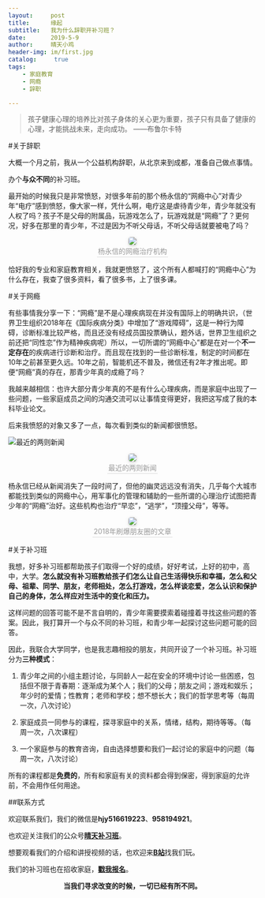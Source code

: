 ```yaml
---
layout:     post
title:      缘起
subtitle:  	我为什么辞职开补习班？
date:       2019-5-9
author:     晴天小鸡
header-img: im/first.jpg
catalog: 	 true
tags:
    - 家庭教育
    - 网瘾
	- 辞职

---
```


> 孩子健康心理的培养比对孩子身体的关心更为重要，孩子只有具备了健康的心理，才能挑战未来，走向成功。                                       ——布鲁尔卡特

#关于辞职

大概一个月之前，我从一个公益机构辞职，从北京来到成都，准备自己做点事情。

 办个**与众不同**的补习班。

最开始的时候我只是非常愤怒，对很多年前的那个杨永信的“网瘾中心”对青少年“电疗”感到愤怒，像大家一样，凭什么啊，电疗这是虐待青少年，青少年就没有人权了吗？孩子不是父母的附属品，玩游戏怎么了，玩游戏就是“网瘾”了？更何况，好多在那里的青少年，不过是因为不听父母话，不听父母话就要被电了吗？

<center> <img style="border-radius: 0.3125em; box-shadow:
0 2px 4px 0 rgba(34,36,38,.12),0 2px 10px 0 rgba(34,36,38,.08);"
src="https://ws3.sinaimg.cn/large/006tNc79ly1g2v783e79jj30sk0p4ju8.jpg"> <br> <div style="color:orange;
border-bottom: 1px solid #d9d9d9; display: inline-block; color: #999; padding:
2px;">杨永信的网瘾治疗机构</div> </center>



恰好我的专业和家庭教育相关，我就更愤怒了，这个所有人都喊打的“网瘾中心”为什么存在，我查了很多资料，看了很多书，上了很多课。

#关于网瘾

有些事情我分享一下：“网瘾”是不是心理疾病现在并没有国际上的明确共识，（世界卫生组织2018年在《国际疾病分类》中增加了“游戏障碍”，这是一种行为障碍，诊断标准比较严格，而且还没有经成员国投票确认，题外话，世界卫生组织之前还把“同性恋”作为精神疾病呢）所以，一切所谓的“网瘾中心”都是在对一个**不一定存在**的疾病进行诊断和治疗。而且现在找到的一些诊断标准，制定的时间都在10年之前甚至更久远。10年之前，智能机还不普及，微信还有2年才推出呢。即便“网瘾”真的存在，那青少年真的成瘾了吗？ 

我越来越相信：也许大部分青少年真的不是有什么心理疾病，而是家庭中出现了一些问题，一些家庭成员之间的沟通交流可以让事情变得更好，我把这写成了我的本科毕业论文。

后来我愤怒的对象又多了一点，每次看到类似的新闻都很愤怒。

![最近的两则新闻](https://ws4.sinaimg.cn/large/006tNc79ly1g2vb90d8iqj30us07a0tj.jpg)

<center> <img style="border-radius: 0.3125em; box-shadow:
0 2px 4px 0 rgba(34,36,38,.12),0 2px 10px 0 rgba(34,36,38,.08);"
src="https://ws4.sinaimg.cn/large/006tNc79ly1g2vb9woakmj312u0aswfv.jpg"> <br> <div style="color:orange;
border-bottom: 1px solid #d9d9d9; display: inline-block; color: #999; padding:
2px;">最近的两则新闻</div> </center>



杨永信已经从新闻消失了一段时间了，但他的幽灵远远没有消失，几乎每个大城市都能找到类似的网瘾中心，用军事化的管理和辅助的一些所谓的心理治疗试图把青少年的“网瘾”治好。这些机构也治疗“早恋”，“逃学”，“顶撞父母”，等等。



<center>     <img style="border-radius: 0.3125em;     box-shadow: 0 2px 4px 0 rgba(34,36,38,.12),0 2px 10px 0 rgba(34,36,38,.08);"      src="https://ws1.sinaimg.cn/large/006tNc79ly1g2v6xmiwvbj31ly08qgn5.jpg">     <br>     <div style="color:orange; border-bottom: 1px solid #d9d9d9;     display: inline-block;     color: #999;     padding: 2px;">2018年刷爆朋友圈的文章</div> </center>

#关于补习班

我想，好多补习班都帮助孩子们取得一个好的成绩，好好考试，上好的初中，高中，大学。**怎么就没有补习班教给孩子们怎么让自己生活得快乐和幸福，怎么和父母、祖辈、同学、朋友，老师相处，怎么打游戏，怎么样谈恋爱，怎么认识和保护自己的身体，怎么样应对生活中的变化和压力。**

这样问题的回答可能不是不言自明的，青少年需要摸索着碰撞着寻找这些问题的答案。因此，我打算开一个与众不同的补习班，和青少年一起探讨这些问题可能的回答。

因此，我联合大学同学，也是我志趣相投的朋友，共同开设了一个补习班。补习班分为**三种模式**：

1. 青少年之间的小组主题讨论，与同龄人一起在安全的环境中讨论一些困惑，包括但不限于青春期：逐渐成为某个人；我们的父母；朋友之间；游戏和娱乐；年少时的爱情；性教育；老师和学校；想不想长大；我们的哲学思考等（每周一次，八次讨论）

2. 家庭成员一同参与的课程，探寻家庭中的关系，情绪，结构，期待等等。（每周一次，八次课程）

3. 一个家庭参与的教育咨询，自由选择想要和我们一起讨论的家庭中的问题（每周一次，八次讨论）

所有的课程都是**免费的**，所有和家庭有关的资料都会得到保密，得到家庭的允许前，不会用作任何用途。

##联系方式                                               

欢迎联系我们，我们的微信是**hjy516619223**、**958194921**。

也欢迎关注我们的公众号[**晴天补习班**](https://weixin.sogou.com/weixin?type=1&s_from=input&query=晴天补习班&ie=utf8&_sug_=n&_sug_type_=)。

想要观看我们的介绍和讲授视频的话，也欢迎来[**B站**](https://space.bilibili.com/425246917)找我们玩。

我们的补习班也在招收家庭，[**戳我报名**](https://www.wjx.top/m/38756385.aspx)。

<center><strong>当我们寻求改变的时候，一切已经有所不同。</strong>





